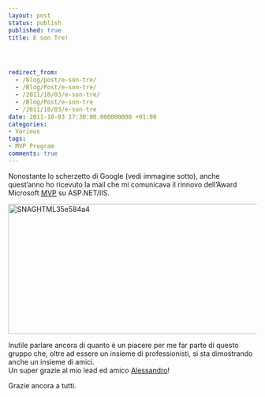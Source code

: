 ```yaml
---
layout: post
status: publish
published: true
title: E son Tre!




redirect_from: 
  - /blog/post/e-son-tre/
  - /Blog/Post/e-son-tre/
  - /2011/10/03/e-son-tre/
  - /Blog/Post/e-son-tre
  - /2011/10/03/e-son-tre
date: 2011-10-03 17:30:00.000000000 +01:00
categories:
- Various
tags:
- MVP Program
comments: true
---
```

<p>Nonostante lo scherzetto di Google (vedi immagine sotto), anche quest’anno ho ricevuto la mail che mi comunicava il rinnovo dell’Award Microsoft <a title="MVP Official Site" href="http://mvp.support.microsoft.com/" rel="nofollow" target="_blank">MVP</a> su ASP.NET/IIS.</p>  <p><a href="http://tostring.it/UserFiles/imperugo/SNAGHTML35e584a4.png"><img style="background-image: none; border-bottom: 0px; border-left: 0px; padding-left: 0px; padding-right: 0px; display: inline; border-top: 0px; border-right: 0px; padding-top: 0px" title="SNAGHTML35e584a4" border="0" alt="SNAGHTML35e584a4" src="http://tostring.it/UserFiles/imperugo/SNAGHTML35e584a4_thumb.png" width="640" height="263" /></a></p>  <p>Inutile parlare ancora di quanto è un piacere per me far parte di questo gruppo che, oltre ad essere un insieme di professionisti, si sta dimostrando anche un insieme di amici.    <br />Un super grazie al mio lead ed amico <a title="Alessandro Teglia&#39;s Blog" href="http://belead.wordpress.com/" rel="nofollow" target="_blank">Alessandro</a>!</p>  <p>Grazie ancora a tutti. </p>
